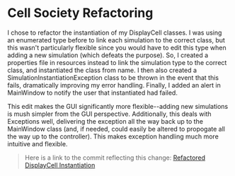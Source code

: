 Cell Society Refactoring
===================

I chose to refactor the instantiation of my DisplayCell classes. I was using an enumerated type before to link each simulation to the correct class, but this wasn't particularly flexible since you would have to edit this type when adding a new simulation (which defeats the purpose). So, I created a properties file in resources instead to link the simulation type to the correct class, and instantiated the class from name. I then also created a SimulationInstantiationException class to be thrown in the event that this fails, dramatically improving my error handling. Finally, I added an alert in MainWindow to notify the user that instantiated had failed.

This edit makes the GUI significantly more flexible--adding new simulations is mush simpler from the GUI perspective. Additionally, this deals with Exceptions well, delivering the exception all the way back up to the MainWindow class (and, if needed, could easily be altered to propogate all the way up to the controller). This makes exception handling much more intuitive and flexible.

> Here is a link to the commit reflecting this change: 
[Refactored DisplayCell Instantiation](https://git.cs.duke.edu/CompSci308_2016Fall/cellsociety_team11/commit/5c6bf84ab26fd4bcdcbf63b38a5a66474034bd8b)
